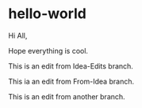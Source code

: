 # hello-world

Hi All,

Hope everything is cool.

This is an edit from Idea-Edits branch.

This ia an edit from From-Idea branch.

This is an edit from another branch.